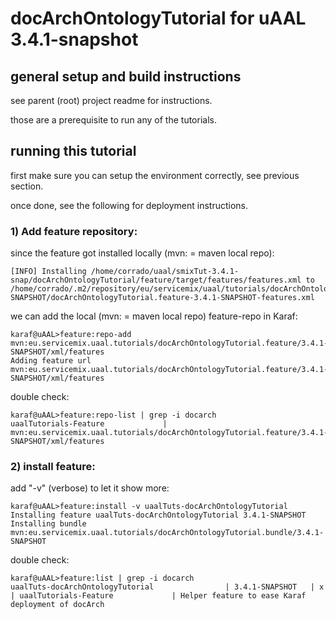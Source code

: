 
# docArchOntologyTutorial for uAAL 3.4.1-snapshot




## general setup and build instructions


see parent (root) project readme for instructions.

those are a prerequisite to run any of the tutorials.




## running this tutorial


first make sure you can setup the environment correctly, see previous section.

once done, see the following for deployment instructions. 



### 1) Add feature repository:

since the feature got installed locally (mvn: = maven local repo):

	[INFO] Installing /home/corrado/uaal/smixTut-3.4.1-snap/docArchOntologyTutorial/feature/target/features/features.xml to /home/corrado/.m2/repository/eu/servicemix/uaal/tutorials/docArchOntologyTutorial.feature/3.4.1-SNAPSHOT/docArchOntologyTutorial.feature-3.4.1-SNAPSHOT-features.xml


 we can add the local (mvn: = maven local repo) feature-repo in Karaf:

	karaf@uAAL>feature:repo-add mvn:eu.servicemix.uaal.tutorials/docArchOntologyTutorial.feature/3.4.1-SNAPSHOT/xml/features
	Adding feature url mvn:eu.servicemix.uaal.tutorials/docArchOntologyTutorial.feature/3.4.1-SNAPSHOT/xml/features


double check:

	karaf@uAAL>feature:repo-list | grep -i docarch
	uaalTutorials-Feature             | mvn:eu.servicemix.uaal.tutorials/docArchOntologyTutorial.feature/3.4.1-SNAPSHOT/xml/features



### 2) install feature:

add "-v" (verbose) to let it show more:

	karaf@uAAL>feature:install -v uaalTuts-docArchOntologyTutorial
	Installing feature uaalTuts-docArchOntologyTutorial 3.4.1-SNAPSHOT
	Installing bundle mvn:eu.servicemix.uaal.tutorials/docArchOntologyTutorial.bundle/3.4.1-SNAPSHOT


double check:
	
	karaf@uAAL>feature:list | grep -i docarch
	uaalTuts-docArchOntologyTutorial                | 3.4.1-SNAPSHOT   | x         | uaalTutorials-Feature             | Helper feature to ease Karaf deployment of docArch


